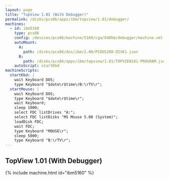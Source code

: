 ```yaml
---
layout: page
title: "TopView 1.01 (With Debugger)"
permalink: /disks/pcx86/apps/ibm/topview/1.01/debugger/
machines:
  - id: ibm5160
    type: pcx86
    config: /devices/pcx86/machine/5160/cga/640kb/debugger/machine.xml
    autoMount:
      A:
        path: /disks/pcx86/dos/ibm/2.00/PCDOS200-DISK1.json
      B:
        path: /disks/pcx86/apps/ibm/topview/1.01/TOPVIEW101-PROGRAM.json
    autoScript: startKbd
machineScripts:
  startKbd: |
    wait Keyboard DOS;
    type Keyboard "$date\r$time\rB:\rTV\r";
  startMouse: |
    wait Keyboard DOS;
    type Keyboard "$date\r$time\r";
    wait Keyboard;
    sleep 1000;
    select FDC listDrives "A:";
    select FDC listDisks "MS Mouse 5.00 (System)";
    loadDisk FDC;
    wait FDC;
    type Keyboard "MOUSE\r";
    sleep 5000;
    type Keyboard "B:\rTV\r";
---
```


TopView 1.01 (With Debugger)
----------------------------

{% include machine.html id="ibm5160" %}
